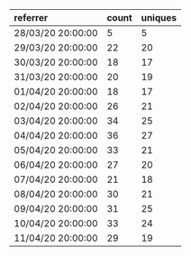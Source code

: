 | referrer          | count | uniques |
| :---------------- | :---- | :------ |
| 28/03/20 20:00:00 | 5     | 5       |
| 29/03/20 20:00:00 | 22    | 20      |
| 30/03/20 20:00:00 | 18    | 17      |
| 31/03/20 20:00:00 | 20    | 19      |
| 01/04/20 20:00:00 | 18    | 17      |
| 02/04/20 20:00:00 | 26    | 21      |
| 03/04/20 20:00:00 | 34    | 25      |
| 04/04/20 20:00:00 | 36    | 27      |
| 05/04/20 20:00:00 | 33    | 21      |
| 06/04/20 20:00:00 | 27    | 20      |
| 07/04/20 20:00:00 | 21    | 18      |
| 08/04/20 20:00:00 | 30    | 21      |
| 09/04/20 20:00:00 | 31    | 25      |
| 10/04/20 20:00:00 | 33    | 24      |
| 11/04/20 20:00:00 | 29    | 19      |